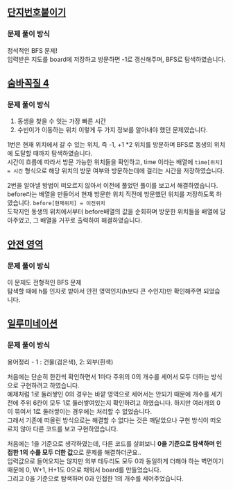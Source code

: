 ## [단지번호붙이기](https://www.acmicpc.net/problem/2667)
### 문제 풀이 방식
정석적인 BFS 문제!  
입력받은 지도를 board에 저장하고 방문하면 -1로 갱신해주며, BFS로 탐색하였습니다.


## [숨바꼭질 4](https://www.acmicpc.net/problem/13913)
### 문제 풀이 방식
1. 동생을 찾을 수 잇는 가장 빠른 시간
2. 수빈이가 이동하는 위치
이렇게 두 가지 정보를 알아내야 했던 문제였습니다.

1번은 현재 위치에서 갈 수 있는 위치, 즉 -1, +1 *2 위치를 방문하며 BFS로 동생의 위치에 도달할 때까지 탐색하였습니다.  
시간이 흐름에 따라서 방문 가능한 위치들을 확인하고, time 이라는 배열에 `time[위치] = 시간` 형식으로 해당 위치의 방문 여부와 방문하는데에 걸리는 시간을 저장하였습니다.

2번을 알아낼 방법이 떠오르지 않아서 이전에 풀었던 풀이를 보고서 해결하였습니다.  
before라는 배열을 만들어서 현재 방문한 위치 직전에 방문했던 위치를 저장하도록 하였습니다. `before[현재위치] = 이전위치`  
도착지인 동생의 위치에서부터 before배열의 값을 순회하며 방문한 위치들을 배열에 담아주었고, 그 배열을 거꾸로 출력하여 해결하였습니다.


## [안전 영역](https://www.acmicpc.net/problem/2468)
### 문제 풀이 방식
이 문제도 전형적인 BFS 문제  
탐색할 때에 h를 인자로 받아서 안전 영역인지(h보다 큰 수인지)만 확인해주면 되었습니다.


## [일루미네이션](https://www.acmicpc.net/problem/5547)
### 문제 풀이 방식
용어정리 - 1 : 건물(검은색), 2: 외부(흰색)

처음에는 단순히 한칸씩 확인하면서 1마다 주위의 0의 개수를 세어서 모두 더하는 방식으로 구현하려고 하였습니다.   
예제처럼 1로 둘러쌓인 0의 경우는 바깥 영역으로 세어서는 안되기 때문에 개수를 세기 전에 주위 6칸이 모두 1로 둘러쌓여있는지 확인하려고 하였습니다. 하지만 여러개의 0이 묶여서 1로 둘러쌓이는 경우에는 처리할 수 없었습니다.  
그래서 기존에 떠올린 방식으로는 해결할 수 없다는 것은 깨달았으나 구현 방식이 떠오르지 않아 다른 코드를 보고 구현하였습니다.

처음에는 1을 기준으로 생각하였는데, 다른 코드를 살펴보니 **0을 기준으로 탐색하며 인접한 1의 수를 모두 더한 값**으로 문제를 해결하더군요..  
입력값으로 들어오지는 않지만 외부 테두리도 모두 0과 동일하게 더해야 하는 벽면이기 때문에 0, W+1, H+1도 0으로 채워서 board를 만들었습니다.  
그리고 0을 기준으로 탐색하며 0과 인접한 1의 개수를 세어주었습니다.
